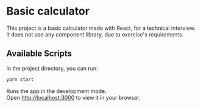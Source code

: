 # Basic calculator

This project is a basic calculator made with React, for a technical interview. It does not use any component library, due to exercise's requirements.

## Available Scripts

In the project directory, you can run:

``` bash
yarn start
```

Runs the app in the development mode.\
Open [http://localhost:3000](http://localhost:3000) to view it in your browser.

